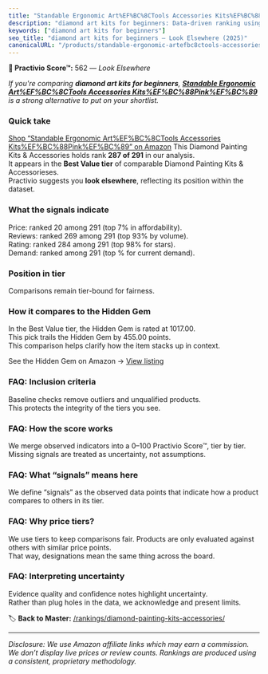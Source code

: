 ```yaml
---
title: "Standable Ergonomic Art%EF%BC%8CTools Accessories Kits%EF%BC%88Pink%EF%BC%89"
description: "diamond art kits for beginners: Data-driven ranking using the Practivio Score™. Positioned by quality, value, demand, findability, momentum."
keywords: ["diamond art kits for beginners"]
seo_title: "diamond art kits for beginners — Look Elsewhere (2025)"
canonicalURL: "/products/standable-ergonomic-artefbc8ctools-accessories-kitsefbc88pinkefbc89-B0DDCP4G22/"
---
```


**🚫 Practivio Score™:** 562 — _Look Elsewhere_


*If you're comparing **diamond art kits for beginners**, **[Standable Ergonomic Art%EF%BC%8CTools Accessories Kits%EF%BC%88Pink%EF%BC%89](https://www.amazon.com/dp/B0DDCP4G22?tag=practivio-20)** is a strong alternative to put on your shortlist.*
### Quick take
[Shop “Standable Ergonomic Art%EF%BC%8CTools Accessories Kits%EF%BC%88Pink%EF%BC%89” on Amazon](https://www.amazon.com/dp/B0DDCP4G22?tag=practivio-20)
This Diamond Painting Kits & Accessories holds rank **287 of 291** in our analysis.  
It appears in the **Best Value tier** of comparable Diamond Painting Kits & Accessorieses.  
Practivio suggests you **look elsewhere**, reflecting its position within the dataset.

### What the signals indicate
Price: ranked 20 among 291 (top 7% in affordability).  
Reviews: ranked 269 among 291 (top 93% by volume).  
Rating: ranked 284 among 291 (top 98% for stars).  
Demand: ranked  among 291 (top % for current demand).

### Position in tier
Comparisons remain tier-bound for fairness.

### How it compares to the Hidden Gem
In the Best Value tier, the Hidden Gem is rated at 1017.00.  
This pick trails the Hidden Gem by 455.00 points.  
This comparison helps clarify how the item stacks up in context.  

See the Hidden Gem on Amazon → [View listing](https://www.amazon.com/dp/B07P5YDBZR?tag=practivio-20)

### FAQ: Inclusion criteria
Baseline checks remove outliers and unqualified products.  
This protects the integrity of the tiers you see.

### FAQ: How the score works
We merge observed indicators into a 0–100 Practivio Score™, tier by tier.  
Missing signals are treated as uncertainty, not assumptions.

### FAQ: What “signals” means here
We define “signals” as the observed data points that indicate how a product compares to others in its tier.

### FAQ: Why price tiers?
We use tiers to keep comparisons fair. Products are only evaluated against others with similar price points.  
That way, designations mean the same thing across the board.

### FAQ: Interpreting uncertainty
Evidence quality and confidence notes highlight uncertainty.  
Rather than plug holes in the data, we acknowledge and present limits.


🏷️ **Back to Master:** [/rankings/diamond-painting-kits-accessories/](/rankings/diamond-painting-kits-accessories/)

---
_Disclosure: We use Amazon affiliate links which may earn a commission. We don’t display live prices or review counts. Rankings are produced using a consistent, proprietary methodology._
